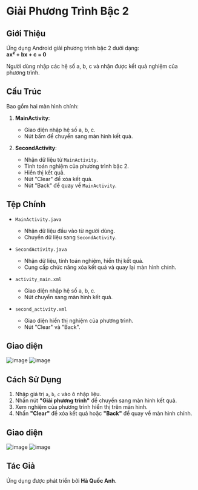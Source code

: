 # Giải Phương Trình Bậc 2

## Giới Thiệu
Ứng dụng Android giải phương trình bậc 2 dưới dạng:  
**ax² + bx + c = 0**  

Người dùng nhập các hệ số a, b, c và nhận được kết quả nghiệm của phương trình.

## Cấu Trúc
Bao gồm hai màn hình chính:  

1. **MainActivity**:  
   - Giao diện nhập hệ số a, b, c.  
   - Nút bấm để chuyển sang màn hình kết quả.  

2. **SecondActivity**:  
   - Nhận dữ liệu từ `MainActivity`.  
   - Tính toán nghiệm của phương trình bậc 2.  
   - Hiển thị kết quả.  
   - Nút "Clear" để xóa kết quả.  
   - Nút "Back" để quay về `MainActivity`.

## Tệp Chính
- `MainActivity.java`  
  - Nhận dữ liệu đầu vào từ người dùng.  
  - Chuyển dữ liệu sang `SecondActivity`.  

- `SecondActivity.java`  
  - Nhận dữ liệu, tính toán nghiệm, hiển thị kết quả.  
  - Cung cấp chức năng xóa kết quả và quay lại màn hình chính.  

- `activity_main.xml`  
  - Giao diện nhập hệ số a, b, c.  
  - Nút chuyển sang màn hình kết quả.  

- `second_activity.xml`  
  - Giao diện hiển thị nghiệm của phương trình.  
  - Nút "Clear" và "Back".
## Giao diện
![image](https://github.com/user-attachments/assets/e2c6060b-3045-495a-ae4d-e3faf5502d5e)  ![image](https://github.com/user-attachments/assets/49af3b91-7843-4b3b-af8b-18af08bffd99)
<br>
## Cách Sử Dụng
1. Nhập giá trị `a`, `b`, `c` vào ô nhập liệu.  
2. Nhấn nút **"Giải phương trình"** để chuyển sang màn hình kết quả.  
3. Xem nghiệm của phương trình hiển thị trên màn hình.  
4. Nhấn **"Clear"** để xóa kết quả hoặc **"Back"** để quay về màn hình chính.
## Giao diện
![image](https://github.com/user-attachments/assets/a16ebe48-7ae9-4b5c-83ca-c45557b0d7b9)  ![image](https://github.com/user-attachments/assets/2724b8ff-fad6-436c-b326-3db8cbcd5a03)
<br>
## Tác Giả
Ứng dụng được phát triển bởi **Hà Quốc Anh**.  
